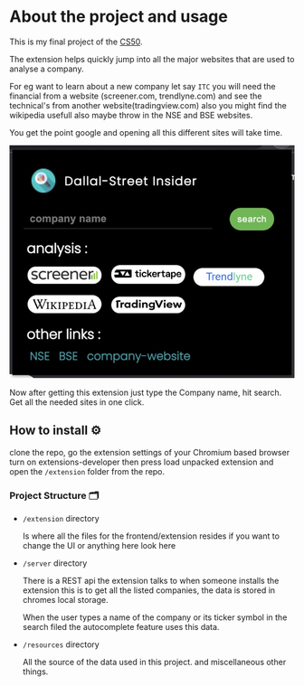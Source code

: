 # About the project and usage

This is my final project of the [CS50](https://cs50.harvard.edu/x/2021/project/).

The extension helps quickly jump into all the major websites that are used to analyse a company.

For eg want to learn about a new company let say `ITC` you will need the financial from a website (screener.com, trendlyne.com) and see the technical's from another website(tradingview.com) also you might find the wikipedia usefull also maybe throw in the NSE and BSE websites.

You get the point google and opening all this different sites will take time.

![](https://github.com/rabeeh-ta/dallalstreet-extension/blob/master/scrnsht-extensino.jpg)

Now after getting this extension just type the Company name, hit search. Get all the needed sites in one click.

## How to install ⚙️

clone the repo, go the extension settings of your Chromium based browser turn on extensions-developer then press load unpacked extension and open the `/extension` folder from the repo.

### Project Structure 🗂

- `/extension` directory

  Is where all the files for the frontend/extension resides if you want to change the UI or anything here look here

- `/server` directory

  There is a REST api the extension talks to when someone installs the extension this is to get all the listed companies, the data is stored in chromes local storage.

  When the user types a name of the company or its ticker symbol in the search filed the autocomplete feature uses this data.

- `/resources` directory

  All the source of the data used in this project. and miscellaneous other things.
